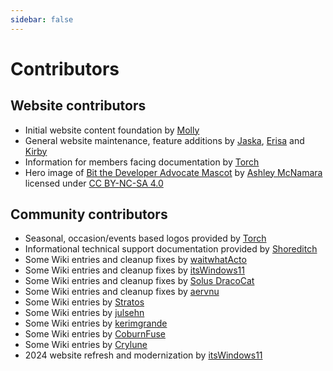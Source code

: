 ```yaml
---
sidebar: false
---
```


# Contributors

## Website contributors

* Initial website content foundation by [Molly](https://github.com/mollymilllions)
* General website maintenance, feature additions by [Jaska](https://github.com/Jasius), [Erisa](https://github.com/Erisa) and [Kirby](https://github.com/dAKirby309)
* Information for members facing documentation by [Torch](https://github.com/TorchGM)
* Hero image of [Bit the Developer Advocate Mascot](https://github.com/ashleymcnamara/Developer-Advocate-Bit) by [Ashley McNamara](https://www.ashley.dev/) licensed under [CC BY-NC-SA 4.0](https://creativecommons.org/licenses/by-nc-sa/4.0/)

## Community contributors

* Seasonal, occasion/events based logos provided by [Torch](https://github.com/TorchGM)
* Informational technical support documentation provided by [Shoreditch](https://github.com/0xShoreditch)
* Some Wiki entries and cleanup fixes by [waitwhatActo](https://github.com/waitwhatActo)
* Some Wiki entries and cleanup fixes by [itsWindows11](https://github.com/itsWindows11)
* Some Wiki entries and cleanup fixes by [Solus DracoCat](https://github.com/AvogatoWizardWhisker)
* Some Wiki entries and cleanup fixes by [aervnu](https://github.com/aervnu)
* Some Wiki entries by [Stratos](https://github.com/sthivaios)
* Some Wiki entries by [julsehn](https://github.com/julsehn)
* Some Wiki entries by [kerimgrande](https://github.com/kerimgrande)
* Some Wiki entries by [CoburnFuse](https://github.com/CoburnFuse)
* Some Wiki entries by [Crylune](https://github.com/Crylune)
* 2024 website refresh and modernization by [itsWindows11](https://github.com/itsWindows11)
